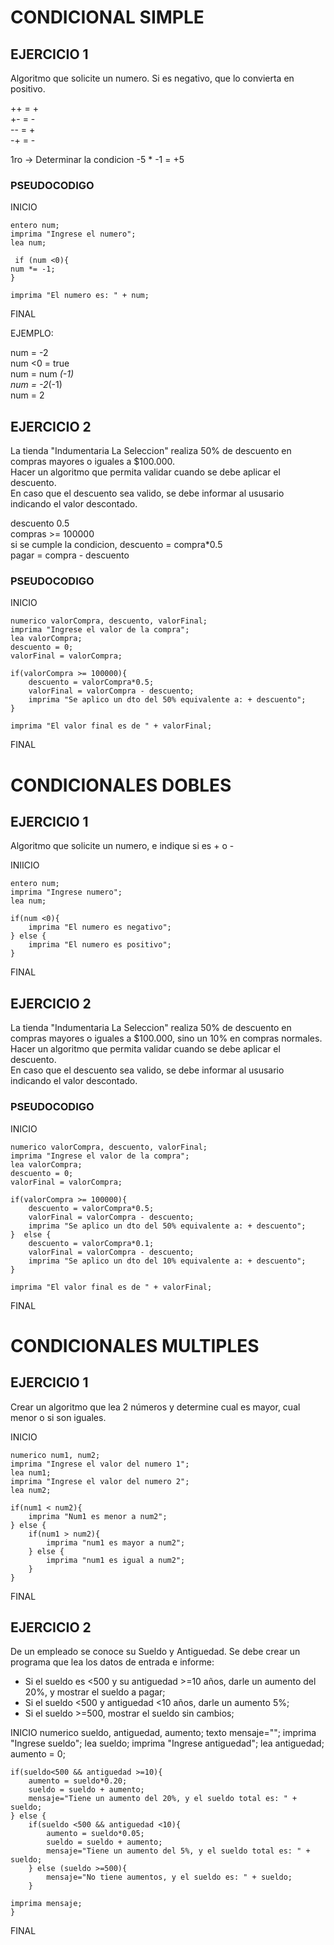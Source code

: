 # CONDICIONAL SIMPLE
## EJERCICIO 1  

Algoritmo que solicite un numero. Si es negativo, que lo convierta en positivo.

++ = +  
+- = -  
-- = +  
-+ = -

1ro -> Determinar la condicion
 -5 * -1 = +5

### **PSEUDOCODIGO**   
  
INICIO  

    entero num;  
    imprima "Ingrese el numero";  
    lea num;    
     
     if (num <0){
    num *= -1;
    } 
     
    imprima "El numero es: " + num;

FINAL

EJEMPLO:    

num = -2  
num <0 = true  
num = num *(-1)  
num = -2*(-1)  
num = 2

## EJERCICIO 2 

La tienda "Indumentaria La Seleccion" realiza 50% de descuento en compras mayores o iguales a $100.000.  
Hacer un algoritmo que permita validar cuando se debe aplicar el descuento.  
En caso que el descuento sea valido, se debe informar al ususario indicando el valor descontado. 

descuento 0.5  
compras >= 100000   
si se cumple la condicion, descuento = compra*0.5   
pagar = compra - descuento 
 
### **PSEUDOCODIGO**   
  
INICIO  

    numerico valorCompra, descuento, valorFinal;  
    imprima "Ingrese el valor de la compra";  
    lea valorCompra;  
    descuento = 0;  
    valorFinal = valorCompra;  
  
    if(valorCompra >= 100000){  
        descuento = valorCompra*0.5;  
        valorFinal = valorCompra - descuento;
        imprima "Se aplico un dto del 50% equivalente a: + descuento";
    }  

    imprima "El valor final es de " + valorFinal;  
FINAL  

# CONDICIONALES DOBLES
## EJERCICIO 1  

Algoritmo que solicite un numero, e indique si es + o -  

INIICIO

    entero num;
    imprima "Ingrese numero";
    lea num; 

    if(num <0){
        imprima "El numero es negativo";
    } else {
        imprima "El numero es positivo";
    } 
FINAL
 
## EJERCICIO 2  

La tienda "Indumentaria La Seleccion" realiza 50% de descuento en compras mayores o iguales a $100.000, sino un 10% en compras normales.  
Hacer un algoritmo que permita validar cuando se debe aplicar el descuento.  
En caso que el descuento sea valido, se debe informar al ususario indicando el valor descontado. 
 
### **PSEUDOCODIGO**   
  
INICIO  

    numerico valorCompra, descuento, valorFinal;  
    imprima "Ingrese el valor de la compra";  
    lea valorCompra;  
    descuento = 0;  
    valorFinal = valorCompra;  
  
    if(valorCompra >= 100000){  
        descuento = valorCompra*0.5;  
        valorFinal = valorCompra - descuento;
        imprima "Se aplico un dto del 50% equivalente a: + descuento";
    }  else {
        descuento = valorCompra*0.1;  
        valorFinal = valorCompra - descuento;
        imprima "Se aplico un dto del 10% equivalente a: + descuento";
    }

    imprima "El valor final es de " + valorFinal;  
FINAL

# CONDICIONALES MULTIPLES
## EJERCICIO 1  

Crear un algoritmo que lea 2 números y determine cual es mayor, cual menor o si son iguales.

INICIO  

    numerico num1, num2;  
    imprima "Ingrese el valor del numero 1";  
    lea num1;  
    imprima "Ingrese el valor del numero 2";  
    lea num2;  

    if(num1 < num2){
        imprima "Num1 es menor a num2";
    } else {
        if(num1 > num2){
            imprima "num1 es mayor a num2";
        } else {
            imprima "num1 es igual a num2";
        }
    }
FINAL  

## EJERCICIO 2

De un empleado se conoce su Sueldo y Antiguedad. Se debe crear un programa que lea los datos de entrada e informe:
* Si el sueldo es <500 y su antiguedad >=10 años, darle un aumento del 20%, y mostrar el sueldo a pagar;
* Si el sueldo <500 y antiguedad <10 años, darle un aumento 5%;
* Si el sueldo >=500, mostrar el sueldo sin cambios;

INICIO 
    numerico sueldo, antiguedad, aumento;
    texto mensaje="";
    imprima "Ingrese sueldo";
    lea sueldo;
    imprima "Ingrese antiguedad";
    lea antiguedad;
    aumento = 0;

    if(sueldo<500 && antiguedad >=10){
        aumento = sueldo*0.20;
        sueldo = sueldo + aumento;
        mensaje="Tiene un aumento del 20%, y el sueldo total es: " + sueldo;
    } else {
        if(sueldo <500 && antiguedad <10){
            aumento = sueldo*0.05;
            sueldo = sueldo + aumento;
            mensaje="Tiene un aumento del 5%, y el sueldo total es: " + sueldo;
        } else (sueldo >=500){
            mensaje="No tiene aumentos, y el sueldo es: " + sueldo;
        }
    
    imprima mensaje;
    }
FINAL